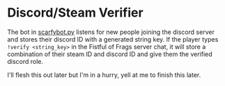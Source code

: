 # Discord/Steam Verifier
The bot in [scarfybot.py](/scripts/discord_bot/scarfybot.py) listens for new people joining the discord server and stores their discord ID with a generated string key. If the player types `!verify <string_key>` in the Fistful of Frags server chat, it will store a combination of their steam ID and discord ID and give them the verified discord role.

I'll flesh this out later but I'm in a hurry, yell at me to finish this later.